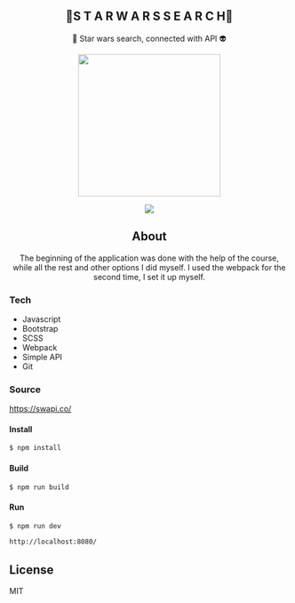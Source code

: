 
<h2 align="center">🚀S T A R W A R S S E A R C H🚀</h2>
<p align="center">🌌 Star wars search, connected with API 👽<p>
<p align="center">
 <img src="https://i.imgur.com/rwFBnYI.gif" href="" height="256">

<p align="center"
<a href="https://changelog.travis-ci.com/">
<img src="https://travis-ci.org/joemccann/dillinger.svg?branch=master">
</a>


<h2 align="center">About</h2>
<p align="center">
The beginning of the application was done with the help of the course, while all the rest and other options I did myself. I used the webpack for the second time, I set it up myself. </p>




### Tech                                                                            
* Javascript
* Bootstrap
* SCSS
* Webpack
* Simple API
* Git



### Source
https://swapi.co/

#### Install
```sh
$ npm install
```
#### Build
```sh
$ npm run build 
```
#### Run
```sh
$ npm run dev
```

```sh
http://localhost:8080/
```


License
----

MIT

